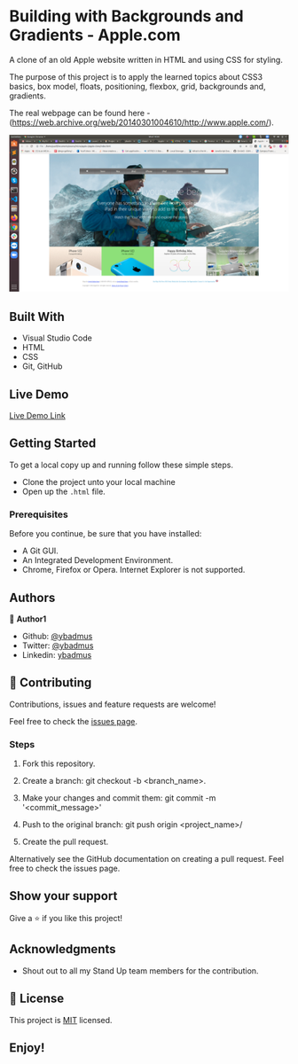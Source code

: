 # Building with Backgrounds and Gradients - Apple.com

A clone of an old Apple website written in HTML and using CSS for styling.

The purpose of this project is to apply the learned topics about CSS3 basics, box model, floats, positioning, flexbox, grid, backgrounds and, gradients.

The real webpage can be found here - (https://web.archive.org/web/20140301004610/http://www.apple.com/).

![screenshot](./app_screenshot.png)

## Built With

- Visual Studio Code
- HTML
- CSS
- Git, GitHub

## Live Demo

[Live Demo Link](https://ybadmus.github.io/apple-clone/)


## Getting Started

To get a local copy up and running follow these simple steps.
- Clone the project unto your local machine
- Open up the `.html` file.

### Prerequisites

Before you continue, be sure that you have installed:

- A Git GUI.
- An Integrated Development Environment.
- Chrome, Firefox or Opera. Internet Explorer is not supported.

## Authors

👤 **Author1**

- Github: [@ybadmus](https://github.com/ybadmus)
- Twitter: [@ybadmus](https://twitter.com/ybadmus)
- Linkedin: [ybadmus](https://linkedin.com/ybadmus)

## 🤝 Contributing

Contributions, issues and feature requests are welcome!

Feel free to check the [issues page](https://github.com/ybadmus/apple-clone/issues).

### Steps

1. Fork this repository.

2. Create a branch: git checkout -b <branch_name>.

3. Make your changes and commit them: git commit -m '<commit_message>'

4. Push to the original branch: git push origin <project_name>/

5. Create the pull request.

Alternatively see the GitHub documentation on creating a pull request. Feel free to check the issues page.

## Show your support

Give a ⭐️ if you like this project!

## Acknowledgments

- Shout out to all my Stand Up team members for the contribution.

## 📝 License

This project is [MIT](lic.url) licensed.

## Enjoy!
